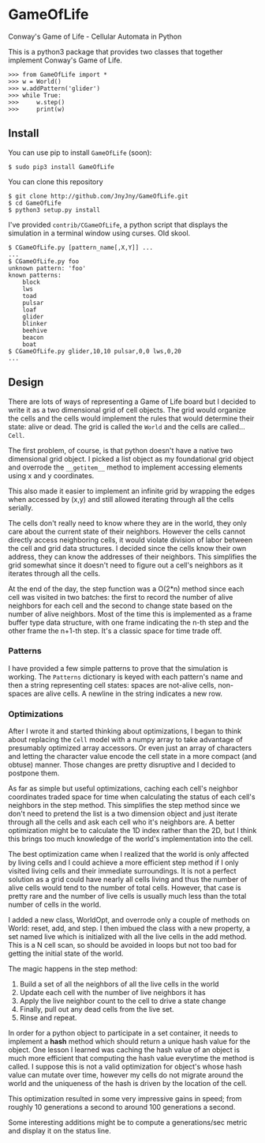 # GameOfLife
Conway's Game of Life - Cellular Automata in Python

This is a python3 package that provides two classes
that together implement Conway's Game of Life. 

```
>>> from GameOfLife import *
>>> w = World()
>>> w.addPattern('glider')
>>> while True:
>>>     w.step()
>>>     print(w)
```

## Install

You can use pip to install ```GameOfLife``` (soon):

```
$ sudo pip3 install GameOfLife
```

You can clone this repository

```
$ git clone http://github.com/JnyJny/GameOfLife.git
$ cd GameOfLife
$ python3 setup.py install
```

I've provided ```contrib/CGameOfLife```, a python script that
displays the simulation in a terminal window using curses.
Old skool.

```
$ CGameOfLife.py [pattern_name[,X,Y]] ...
...
$ CGameOfLife.py foo
unknown pattern: 'foo'
known patterns:
	block
	lws
	toad
	pulsar
	loaf
	glider
	blinker
	beehive
	beacon
	boat
$ CGameOfLife.py glider,10,10 pulsar,0,0 lws,0,20
...	
```

## Design

There are lots of ways of representing a Game of Life board but I
decided to write it as a two dimensional grid of cell objects. The
grid would organize the cells and the cells would implement the
rules that would determine their state: alive or dead. The grid
is called the ```World``` and the cells are called... ```Cell```.

The first problem, of course, is that python doesn't have a native two
dimensional grid object. I picked a list object as my foundational
grid object and overrode the ```__getitem__``` method to implement
accessing elements using x and y coordinates.

This also made it easier to implement an infinite grid by wrapping
the edges when accessed by (x,y) and still allowed iterating through
all the cells serially.

The cells don't really need to know where they are in the world, they
only care about the current state of their neighbors. However the cells
cannot directly access neighboring cells, it would violate division of
labor between the cell and grid data structures. I decided since the
cells know their own address, they can know the addresses of their
neighbors. This simplifies the grid somewhat since it doesn't need
to figure out a cell's neighbors as it iterates through all the cells.

At the end of the day, the step function was a O(2*n) method since
each cell was visited in two batches: the first to record the number
of alive neighbors for each cell and the second to change state based
on the number of alive neighbors. Most of the time this is implemented
as a frame buffer type data structure, with one frame indicating the
n-th step and the other frame the n+1-th step. It's a classic space
for time trade off.

### Patterns

I have provided a few simple patterns to prove that the simulation is
working. The ```Patterns``` dictionary is keyed with each pattern's
name and then a string representing cell states: spaces are not-alive
cells, non-spaces are alive cells. A newline in the string indicates a
new row.

### Optimizations

After I wrote it and started thinking about optimizations, I began
to think about replacing the ```Cell``` model with a numpy array to take
advantage of presumably optimized array accessors.  Or even just an
array of characters and letting the character value encode the cell
state in a more compact (and obtuse) manner. Those changes are pretty
disruptive and I decided to postpone them.

As far as simple but useful optimizations, caching each cell's
neighbor coordinates traded space for time when calculating the status
of each cell's neighbors in the step method. This simplifies the step
method since we don't need to pretend the list is a two dimension
object and just iterate through all the cells and ask each cell who
it's neighbors are. A better optimization might be to calculate the 1D
index rather than the 2D, but I think this brings too much knowledge
of the world's implementation into the cell.

The best optimization came when I realized that the world is only
affected by living cells and I could achieve a more efficient step
method if I only visited living cells and their immediate
surroundings. It is not a perfect solution as a grid could have nearly
all cells living and thus the number of alive cells would tend to the
number of total cells. However, that case is pretty rare and the number
of live cells is usually much less than the total number of cells in
the world.

I added a new class, WorldOpt, and overrode only a couple of methods
on World: reset, add, and step. I then imbued the class with a new
property, a set named live which is initialized with all the live cells
in the add method. This is a N cell scan, so should be avoided in loops
but not too bad for getting the initial state of the world.

The magic happens in the step method:

1. Build a set of all the neighbors of all the live cells in the world
2. Update each cell with the number of live neighbors it has
2. Apply the live neighbor count to the cell to drive a state change
3. Finally, pull out any dead cells from the live set.
4. Rinse and repeat.

In order for a python object to participate in a set container, it needs
to implement a __hash__ method which should return a unique hash value
for the object. One lesson I learned was caching the hash value of an
object is much more efficient that computing the hash value everytime
the method is called. I suppose this is not a valid optimization for
object's whose hash value can mutate over time, however my cells do not
migrate around the world and the uniqueness of the hash is driven by
the location of the cell.

This optimization resulted in some very impressive gains in speed;
from roughly 10 generations a second to around 100 generations a second.

Some interesting additions might be to compute a generations/sec metric
and display it on the status line.




[1]: https://en.wikipedia.org/wiki/Conway%27s_Game_of_Life
[2]: https://github.com/JnyJny/GameOfLife/blob/master/Screenshots/demo-4.gif
